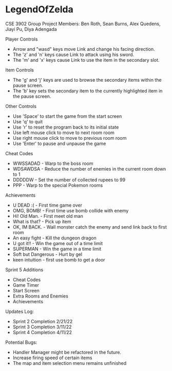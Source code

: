 # LegendOfZelda

CSE 3902 Group Project
Members: Ben Roth, Sean Burns, Alex Quedens, Jiayi Pu, Diya Adengada


Player Controls
- Arrow and "wasd" keys move Link and change his facing direction.
- The 'z' and 'n' keys cause Link to attack using his sword.
- The 'm' and 'x' keys cause Link to use the item in the secondary slot.

Item Controls
- The 'g' and 'j' keys are used to browse the secondary items within the pause screen.
- The 'b' key sets the secondary item to the currently highlighted item in the pause screen.

Other Controls
- Use 'Space' to start the game from the start screen
- Use 'q' to quit 
- Use 'r' to reset the program back to its initial state
- Use left mouse click to move to next room room
- Use right mouse click to move to previous room room
- Use 'Enter' to pause and unpause the game

Cheat Codes
- WWSSADAD - Warp to the boss room
- WDSAWDSA - Reduce the number of enemies in the current room down to 1
- DDDDDW - Set the number of collected rupees to 99
- PPP - Warp to the special Pokemon rooms

Achievements
- U DEAD :( - First time game over
- OMG, BOMB! - First time use bomb collide with enemy
- Hi! Old Man. - First meet old man
- What is that? - Pick up item
- OK, IM BACK. - Wall monster catch the enemy and send link back to first room
- An easy fight - Kill the dungeon dragon
- U got it!! - Win the game out of a time limit
- SUPERMAN - Win the game in a time limit
- Soft but Dangerous - Hurt by gel
- keen intuition - first use bomb to get a door

Sprint 5 Additions
- Cheat Codes
- Game Timer
- Start Screen
- Extra Rooms and Enemies
- Achievements

Updates Log:
- Sprint 2 Completion 2/21/22
- Sprint 3 Completion 3/11/22
- Sprint 4 Completion 4/11/22

Potential Bugs:
- Handler Manager might be refactored in the future.
- Increase firing speed of certain items
- The map and item selection menu remains unfinished
